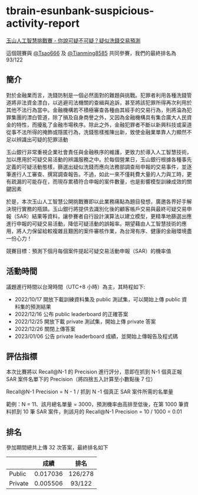 # tbrain-esunbank-suspicious-activity-report

[玉山人工智慧挑戰賽 - 你說可疑不可疑？疑似洗錢交易預測](https://tbrain.trendmicro.com.tw/Competitions/Details/24)

這個競賽與 [@Tsao666](https://github.com/Tsao666) 及 [@Tianming8585](https://github.com/Tianming8585) 共同參賽，我們的最終排名為 93/122

## 簡介

對於金融業而言，洗錢防制是一個必然面對的難題與挑戰。犯罪者利用各種洗錢管道將非法資金漂白，以逃避司法機關的查緝與追訴，甚至將該犯罪所得再次利用於其他不法行為當中。金融機構若不積極審查各種由其經手的交易行為，則將淪為犯罪集團的漂白管道，除了損及自身商譽之外，又因為金融機構具有集合廣大人民資金的特性，而擾亂了金融市場秩序。除此之外，金融犯罪者不斷以新興科技或渠道從事不法所得的掩飾或隱匿行為，洗錢態樣推陳出新，致使金融業單靠人力顯然不足以辨識出可疑的犯罪活動

玉山銀行非常重視企業社會責任與金融秩序的維護，更致力於導入人工智慧技術，加以應用於可疑交易活動的辨識服務之中。於每個營業日，玉山銀行根據各種事先定義的可疑活動態樣，篩選出疑似洗錢而應向法務部調查局申報的交易事件，並逐筆進行人工審查、撰寫調查報告。不過，如此一來不僅耗費大量的人力與工時，更有疏漏的可能存在，而現存累積符合申報的案件數量，也是影響模型訓練成效的關鍵因素

於是，本次玉山人工智慧公開挑戰賽即以此業務痛點為題目發想，廣邀各界好手解決現行實務的瓶頸。玉山銀行將提供去識別化後的顧客帳戶交易與最終可疑交易申報（SAR）結果等資料，讓參賽者自行設計演算法以建立模型，更精準地篩選出應進行申報的可疑交易活動，降低可疑活動的誤報率。期望藉由人工智慧技術的應用，將人力保留給較複雜且艱困的案件審核作業，為台灣有序、健康的金融環境盡一份心力！

競賽目標：預測下個月每個案件提起可疑交易活動申報（SAR）的機率值

## 活動時間

議題進行時間以台灣時間（UTC+8 小時）為主，其時程如下:

- 2022/10/17	開放下載訓練資料集及 public 測試集，可以開始上傳 public 資料集的預測結果
- 2022/12/16	公布 public leaderboard 的正確答案
- 2022/12/25	開放下載 private 測試集，開始上傳 private 答案
- 2022/12/26	關閉上傳答案
- 2023/01/06	公告 private leaderboard 成績，並開始上傳報告及程式碼

## 評估指標

本次比賽將以 Recall@N-1 的 Precision 進行評分，意即在抓到 N-1 個真正報 SAR 案件名單下的 Precision（將四捨五入計算至小數點後 7 位）

Recall@N-1 Precision = N - 1 / 抓到 N -1 個真正 SAR 案件所需的名單量

範例：N = 11、該月總名單量 = 3000，預測機率由高排至低後，在第 1000 筆資料抓到 10 筆 SAR 案件，則該月的 Recall@N-1 Precision = 10 / 1000 = 0.01

## 排名

參加期間總共上傳 32 次答案，最終排名如下

|         |   成績    |  排名  |
| :------ | :-------: | :----: |
| Public  | 0.017036 | 126/278 |
| Private  | 0.005506 | 93/122 |
